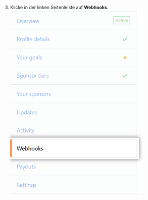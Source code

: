 3. Klicke in der linken Seitenleiste auf **Webhooks**. ![Registerkarte „Webhooks"](/assets/images/help/sponsors/webhooks-tab.png)

